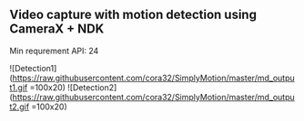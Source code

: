 ## Video capture with motion detection using CameraX + NDK

Min requrement API: 24

![Detection1](https://raw.githubusercontent.com/cora32/SimplyMotion/master/md_output1.gif
=100x20) ![Detection2](https://raw.githubusercontent.com/cora32/SimplyMotion/master/md_output2.gif
=100x20)

